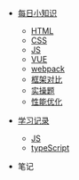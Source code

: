 <!-- 侧边栏 docs/_sidebar.md -->
<!-- docsify serve InkDyedGreenClothes  启动项目 -->

* [每日小知识](/learning/html.md)
  - [HTML](/learning/html.md)
  - [CSS](/learning/css.md)
  - [JS](/learning/js.md)
  - [VUE](/learning/vue.md)
  - [webpack](/learning/webpack.md)
  - [框架对比](/learning/framework.md)
  - [实操题](/learning/hands-on.md)
  - [性能优化](/learning/performance.md)

* [学习记录](/interview/js.md)
  - [JS](/record/js.md)
  - [typeScript](/record/README.md)

* 笔记
